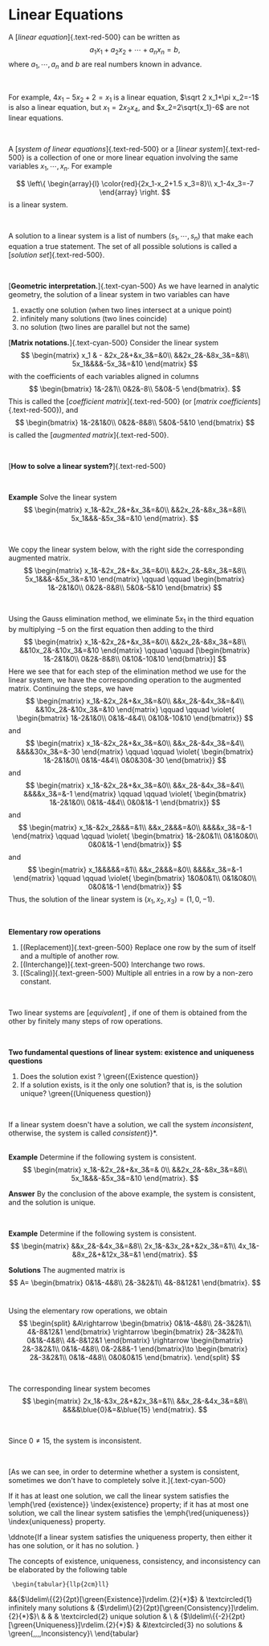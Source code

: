 # Linear Equations

A [*linear equation*]{.text-red-500} can be written as 
$$
a_1x_1+a_2x_2+\cdots+a_n x_n=b,
$$
where $a_1,\cdots,a_n$ and $b$ are real numbers known in advance.

<br/>

For example, $4x_1-5x_2+2=x_1$ is a linear equation, $\sqrt 2 x_1+\pi x_2=-1$ is also a linear equation, but $x_1=2x_2x_4$, and $x_2=2\sqrt{x_1}-6$ are not linear equations. 

<br/>

A [*system of linear equations*]{.text-red-500}  or a [*linear system*]{.text-red-500}
 is a collection of one or more linear equation involving the same variables $x_1,\cdots,x_n$. For example 


$$
\left\{
\begin{array}{l}
\color{red}{2x_1-x_2+1.5 x_3=8}\\
x_1-4x_3=-7
\end{array}
\right.
$$
is a linear system.

<br/>

A solution to a linear system is a list of numbers $(s_1,\cdots, s_n)$ that make each equation a true statement. The set of all possible solutions is called a  [*solution set*]{.text-red-500}.

<br/>

[**Geometric interpretation.**]{.text-cyan-500} As we have learned in analytic geometry, the solution of  a linear system in two variables can have 

1. exactly one solution (when two lines intersect at a unique point)
2. infinitely many solutions (two lines coincide)
3. no solution (two lines are parallel but not the same)

[**Matrix notations.**]{.text-cyan-500} Consider the linear system
$$
\begin{matrix}
x_1 & - &2x_2&+&x_3&=&0\\
&&2x_2&-&8x_3&=&8\\
5x_1&&&&-5x_3&=&10
\end{matrix}
$$
with the coefficients of each variables aligned in columns
$$
\begin{bmatrix}
1&-2&1\\
0&2&-8\\
5&0&-5
\end{bmatrix}.
$$
This is called the [*coefficient matrix*]{.text-red-500} (or [*matrix coefficients*]{.text-red-500}), and 
$$
\begin{bmatrix}
1&-2&1&0\\
0&2&-8&8\\
5&0&-5&10
\end{bmatrix}
$$
is called the  [*augmented matrix*]{.text-red-500}. 

<br/>

[**How to solve a linear system?**]{.text-red-500}

<br/>

**Example** Solve  the linear system
$$
\begin{matrix}
x_1&-&2x_2&+&x_3&=&0\\
&&2x_2&-&8x_3&=&8\\
5x_1&&&-&5x_3&=&10
\end{matrix}.
$$

<br/>

We copy the linear system below, with the right side the corresponding augmented matrix.
$$
\begin{matrix}
x_1&-&2x_2&+&x_3&=&0\\
&&2x_2&-&8x_3&=&8\\
5x_1&&&-&5x_3&=&10
\end{matrix}
\qquad \qquad
\begin{bmatrix}
1&-2&1&0\\
0&2&-8&8\\
5&0&-5&10
\end{bmatrix}
$$

<br/>


Using the Gauss elimination method, we  eliminate $5x_1$ in the third equation by multiplying $-5$ on the first equation then adding to the third
$$
\begin{matrix}
x_1&-&2x_2&+&x_3&=&0\\
&&2x_2&-&8x_3&=&8\\
&&10x_2&-&10x_3&=&10
\end{matrix}
\qquad \qquad
[\begin{bmatrix}
1&-2&1&0\\
0&2&-8&8\\
0&10&-10&10
\end{bmatrix}]
$$
Here we see that for each step of the elimination method we use for the linear system, we have the corresponding operation to the augmented matrix. Continuing the steps, we have 
$$
\begin{matrix}
x_1&-&2x_2&+&x_3&=&0\\
&&x_2&-&4x_3&=&4\\
&&10x_2&-&10x_3&=&10
\end{matrix}
\qquad \qquad
\violet{
\begin{bmatrix}
1&-2&1&0\\
0&1&-4&4\\
0&10&-10&10
\end{bmatrix}}
$$
and
$$
\begin{matrix}
x_1&-&2x_2&+&x_3&=&0\\
&&x_2&-&4x_3&=&4\\
&&&&30x_3&=&-30
\end{matrix}
\qquad \qquad
\violet{
\begin{bmatrix}
1&-2&1&0\\
0&1&-4&4\\
0&0&30&-30
\end{bmatrix}}
$$
and
$$
\begin{matrix}
x_1&-&2x_2&+&x_3&=&0\\
&&x_2&-&4x_3&=&4\\
&&&&x_3&=&-1
\end{matrix}
\qquad \qquad
\violet{
\begin{bmatrix}
1&-2&1&0\\
0&1&-4&4\\
0&0&1&-1
\end{bmatrix}}
$$
and
$$
\begin{matrix}
x_1&-&2x_2&&&=&1\\
&&x_2&&&=&0\\
&&&&x_3&=&-1
\end{matrix}
\qquad \qquad
\violet{
\begin{bmatrix}
1&-2&0&1\\
0&1&0&0\\
0&0&1&-1
\end{bmatrix}}
$$
and
$$
\begin{matrix}
x_1&&&&&=&1\\
&&x_2&&&=&0\\
&&&&x_3&=&-1
\end{matrix}
\qquad \qquad
\violet{
\begin{bmatrix}
1&0&0&1\\
0&1&0&0\\
0&0&1&-1
\end{bmatrix}}
$$
Thus, the solution of the linear system is $(x_1,x_2,x_3)=(1,0,-1)$.
 
<br/>

**Elementary row operations**


1.  [(Replacement)]{.text-green-500} Replace one row by the sum of itself and a multiple of another row.
2.  [(Interchange)]{.text-green-500} Interchange two rows.
3. [(Scaling)]{.text-green-500} Multiple all entries in a row by a non-zero constant.


<br/>
 

Two linear systems are [*equivalent*] , if one of them is obtained from the other by finitely many steps of row operations. 

<br/>


**Two fundamental questions of linear system: existence and uniqueness questions**
<br/>


1.  Does the solution exist ? \green{(Existence question)}
2. If a solution exists, is it the only one solution? that is, is the solution unique? \green{(Uniqueness question)}


<br/>



If a linear system doesn't have a solution, we call the system *inconsistent*,  otherwise, the system is called *consistent*}}*.   
<br/>

**Example** Determine if the following system is consistent.
$$
\begin{matrix}
x_1&-&2x_2&+&x_3&=& 0\\
&&2x_2&-&8x_3&=&8\\
5x_1&&&-&5x_3&=&10
\end{matrix}.
$$

**Answer** By the conclusion of the above example, the system is consistent, and the solution is unique. 

<br/>


**Example**
Determine if the following system is consistent.
$$
\begin{matrix}
&&x_2&-&4x_3&=&8\\
2x_1&-&3x_2&+&2x_3&=&1\\
4x_1&-&8x_2&+&12x_3&=&1
\end{matrix}.
$$

**Solutions** The augmented matrix is 
$$
    A=
\begin{bmatrix}
0&1&-4&8\\
2&-3&2&1\\
4&-8&12&1
\end{bmatrix}.
$$
<br/>

Using the elementary row operations, we obtain
$$
\begin{split}
&A\rightarrow
\begin{bmatrix}
0&1&-4&8\\
2&-3&2&1\\
4&-8&12&1
\end{bmatrix}
\rightarrow
\begin{bmatrix}
2&-3&2&1\\
0&1&-4&8\\
4&-8&12&1
\end{bmatrix}
\rightarrow
\begin{bmatrix}
2&-3&2&1\\
0&1&-4&8\\
0&-2&8&-1
\end{bmatrix}\to
\begin{bmatrix}
2&-3&2&1\\
0&1&-4&8\\
0&0&0&15
\end{bmatrix}.
\end{split}
$$

<br/>

The corresponding linear system becomes
$$
\begin{matrix}
2x_1&-&3x_2&+&2x_3&=&1\\
&&x_2&-&4x_3&=&8\\
&&&&\blue{0}&=&\blue{15}
\end{matrix}.
$$

<br/>

Since $0\neq 15$, the system is inconsistent.


<br/>

[As we can see, in order to determine whether a system is consistent, sometimes we don't have to completely solve it.]{.text-cyan-500}


If it has at least one solution, we call the linear system satisfies the \emph{\red {existence}} \index{existence} property; if it  has at most one solution, we call the linear system satisfies the \emph{\red{uniqueness}} \index{uniqueness}  property.

\ddnote{If a linear system satisfies the uniqueness property, then either it  has one solution, or it has no solution. }

The concepts of existence, uniqueness, consistency, and inconsistency can be elaborated by the following
table

     \begin{tabular}{llp{2cm}ll}
&&{$\ldelim\{{2}{2pt}[\green{Existence}]\rdelim.{2}{*}$} & \textcircled{1} infinitely many solutions & {$\rdelim\}{2}{2pt}[\green{Consistency}]\rdelim.{2}{*}$}\\
&   &  &  \textcircled{2} unique solution & \\
& {$\ldelim\{{-2}{2pt}[\green{Uniqueness}]\rdelim.{2}{*}$}   &   &\textcircled{3} no solutions & \green{\,\,\,\,Inconsistency}\\
     \end{tabular}



